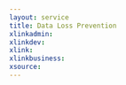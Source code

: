 ```yaml
---
layout: service
title: Data Loss Prevention
xlinkadmin: 
xlinkdev: 
xlink: 
xlinkbusiness: 
xsource: 
---
```

